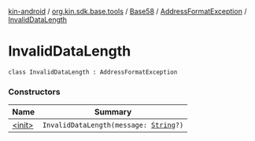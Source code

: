 [kin-android](../../../../index.md) / [org.kin.sdk.base.tools](../../../index.md) / [Base58](../../index.md) / [AddressFormatException](../index.md) / [InvalidDataLength](./index.md)

# InvalidDataLength

`class InvalidDataLength : AddressFormatException`

### Constructors

| Name | Summary |
|---|---|
| [&lt;init&gt;](-init-.md) | `InvalidDataLength(message: `[`String`](https://kotlinlang.org/api/latest/jvm/stdlib/kotlin/-string/index.html)`?)` |
